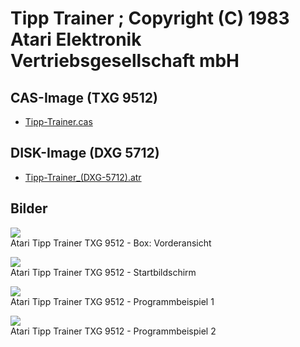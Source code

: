 # Tipp Trainer ; Copyright (C) 1983 Atari Elektronik Vertriebsgesellschaft mbH  
  
## CAS-Image (TXG 9512)  
- [Tipp-Trainer.cas](attachments/Tipp-Trainer.cas)  
## DISK-Image (DXG 5712)  
- [Tipp-Trainer_(DXG-5712).atr](attachments/Tipp-Trainer_(DXG-5712).atr)  
  
## Bilder  
![](attachments/Box.jpg)  
Atari Tipp Trainer TXG 9512 - Box: Vorderansicht  
  
![](attachments/tipp_trainer_atari_germany_1.gif)  
Atari Tipp Trainer TXG 9512 - Startbildschirm  
  
![](attachments/tipp_trainer_atari_germany_2.gif)  
Atari Tipp Trainer TXG 9512 - Programmbeispiel 1  
  
![](attachments/tipp_trainer_atari_germany_3.gif)  
Atari Tipp Trainer TXG 9512 - Programmbeispiel 2  
